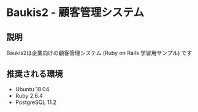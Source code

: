 # Baukis2 - 顧客管理システム

## 説明

Baukis2は企業向けの顧客管理システム (Ruby on Rails 学習用サンプル) です

## 推奨される環境

* Ubuntu 18.04
* Ruby 2.6.4
* PostgreSQL 11.2